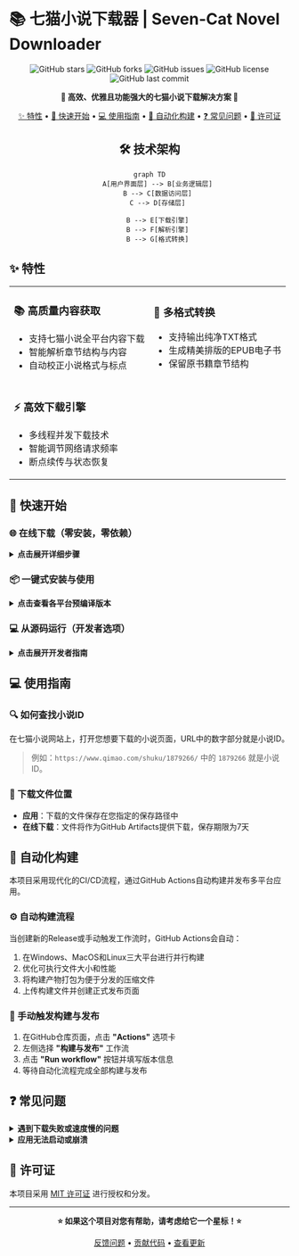 # 📚 七猫小说下载器 | Seven-Cat Novel Downloader

<div align="center">

![GitHub stars](https://img.shields.io/github/stars/rabbits0209/seven-cat?style=flat-square&logo=github)
![GitHub forks](https://img.shields.io/github/forks/rabbits0209/seven-cat?style=flat-square&logo=github)
![GitHub issues](https://img.shields.io/github/issues/rabbits0209/seven-cat?style=flat-square&logo=github)
![GitHub license](https://img.shields.io/github/license/rabbits0209/seven-cat?style=flat-square)
![GitHub last commit](https://img.shields.io/github/last-commit/rabbits0209/seven-cat?style=flat-square)

**🌟 高效、优雅且功能强大的七猫小说下载解决方案 🌟**

[✨ 特性](#-特性) • 
[🚀 快速开始](#-快速开始) • 
[💻 使用指南](#-使用指南) • 
[🔄 自动化构建](#-自动化构建) • 
[❓ 常见问题](#-常见问题) • 
[📜 许可证](#-许可证)


## 🛠 技术架构

```mermaid
graph TD
    A[用户界面层] --> B[业务逻辑层]
    B --> C[数据访问层]
    C --> D[存储层]

    B --> E[下载引擎]
    B --> F[解析引擎]
    B --> G[格式转换]
```

</div>

## ✨ 特性

<table>
  <tr>
    <td>
      <h3>📚 高质量内容获取</h3>
      <ul>
        <li>支持七猫小说全平台内容下载</li>
        <li>智能解析章节结构与内容</li>
        <li>自动校正小说格式与标点</li>
      </ul>
    </td>
    <td>
      <h3>🔄 多格式转换</h3>
      <ul>
        <li>支持输出纯净TXT格式</li>
        <li>生成精美排版的EPUB电子书</li>
        <li>保留原书籍章节结构</li>
      </ul>
    </td>
  </tr>
  <tr>
    <td>
      <h3>⚡ 高效下载引擎</h3>
      <ul>
        <li>多线程并发下载技术</li>
        <li>智能调节网络请求频率</li>
        <li>断点续传与状态恢复</li>
      </ul>
    </td>
  </tr>
</table>

## 🚀 快速开始

### 🌐 在线下载（零安装，零依赖）

<details>
<summary><b>点击展开详细步骤</b></summary>

利用GitHub Actions的强大功能，无需在本地安装任何软件即可下载小说：

1. 在GitHub仓库页面，点击 **"Actions"** 选项卡
2. 左侧选择 **"七猫小说下载"** 工作流
3. 点击 **"Run workflow"** 按钮
4. 填写以下信息：
   - **小说ID**：从七猫小说页面获取
   - **输出目录**：选填
5. 点击 **"Run workflow"** 开始下载
6. 下载完成后，点击运行记录中的 **"Summary"** 标签
7. 在 **"Artifacts"** 部分找到并下载小说文件（保存期限为7天）

</details>

### 📦 一键式安装与使用

<details>
<summary><b>点击查看各平台预编译版本</b></summary>

从 [📥 官方发布页](https://github.com/rabbits0209/seven-cat/releases) 下载适合您系统的预编译版本：

| 平台 | 下载链接 | 说明 |
|------|---------|------|
| Windows | [`Fanqie-Novel-Downloader-Windows.zip`](https://github.com/rabbits0209/seven-cat/releases) | 解压后双击运行 `七猫小说下载器.exe` |
| MacOS | [`Fanqie-Novel-Downloader-MacOS.zip`](https://github.com/rabbits0209/seven-cat/releases) | 解压后运行 `七猫小说下载器` 应用 |
| Linux | [`Fanqie-Novel-Downloader-Linux.zip`](https://github.com/rabbits0209/seven-cat/releases) | 解压后运行 `七猫小说下载器` 可执行文件 |

</details>

### 💻 从源码运行（开发者选项）

<details>
<summary><b>点击展开开发者指南</b></summary>

```bash
# 1. 克隆代码仓库
git clone https://github.com/rabbits0209/seven-cat.git
cd seven-cat

# 2. 安装依赖库
pip install -r requirements.txt

# 3. 启动应用
python main.py
```

</details>

## 💻 使用指南

### 🔍 如何查找小说ID

在七猫小说网站上，打开您想要下载的小说页面，URL中的数字部分就是小说ID。

> 例如：`https://www.qimao.com/shuku/1879266/` 中的 `1879266` 就是小说ID。

### 📂 下载文件位置

- **应用**：下载的文件保存在您指定的保存路径中
- **在线下载**：文件将作为GitHub Artifacts提供下载，保存期限为7天

## 🔄 自动化构建

本项目采用现代化的CI/CD流程，通过GitHub Actions自动构建并发布多平台应用。

### ⚙️ 自动构建流程

当创建新的Release或手动触发工作流时，GitHub Actions会自动：

1. 在Windows、MacOS和Linux三大平台进行并行构建
2. 优化可执行文件大小和性能
3. 将构建产物打包为便于分发的压缩文件
4. 上传构建文件并创建正式发布页面

### 🚀 手动触发构建与发布

1. 在GitHub仓库页面，点击 **"Actions"** 选项卡
2. 左侧选择 **"构建与发布"** 工作流
3. 点击 **"Run workflow"** 按钮并填写版本信息
4. 等待自动化流程完成全部构建与发布

## ❓ 常见问题

<details>
<summary><b>遇到下载失败或速度慢的问题</b></summary>

- 尝试关闭代理
- 确保小说ID正确
- 确保网络连接稳定
</details>

<details>
<summary><b>应用无法启动或崩溃</b></summary>

- 确保您下载了正确的操作系统版本
- 检查系统是否满足最低要求
- 尝试重新下载最新版本

</details>

## 📜 许可证

本项目采用 [MIT 许可证](LICENSE) 进行授权和分发。

---

<div align="center">

**⭐ 如果这个项目对您有帮助，请考虑给它一个星标！⭐**

[反馈问题](https://github.com/rabbits0209/seven-cat/issues) • 
[贡献代码](https://github.com/rabbits0209/seven-cat/pulls) • 
[查看更新](https://github.com/rabbits0209/seven-cat/releases)

</div>
